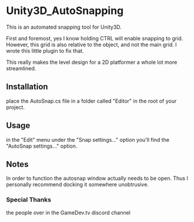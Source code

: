 # Unity3D_AutoSnapping
This is an automated snapping tool for Unity3D.

First and foremost, yes I know holding CTRL will enable snapping to grid.
However, this grid is also relative to the object, and not the main grid. I wrote this little plugin to fix that.

This really makes the level design for a 2D platformer a whole lot more streamlined.

## Installation
place the AutoSnap.cs file in a folder called "Editor" in the root of your project.

## Usage
in the "Edit" menu under the "Snap settings..." option you'll find the "AutoSnap settings..." option.

## Notes
In order to function the autosnap window actually needs to be open. Thus I personally recommend docking it somewhere unobtrusive.

### Special Thanks
the people over in the GameDev.tv discord channel
